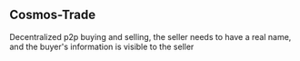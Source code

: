 ## Cosmos-Trade

Decentralized p2p buying and selling, the seller needs to have a real name, and the buyer's information is visible to the seller